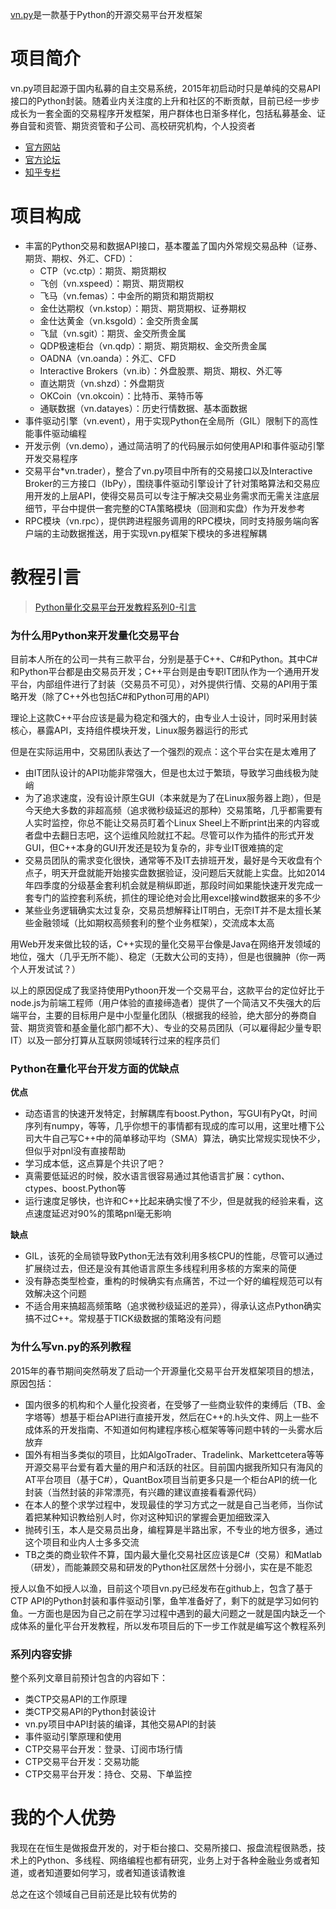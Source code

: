 [vn.py](http://www.vnpy.org/)是一款基于Python的开源交易平台开发框架

# 项目简介

vn.py项目起源于国内私募的自主交易系统，2015年初启动时只是单纯的交易API接口的Python封装。随着业内关注度的上升和社区的不断贡献，目前已经一步步成长为一套全面的交易程序开发框架，用户群体也日渐多样化，包括私募基金、证券自营和资管、期货资管和子公司、高校研究机构，个人投资者

* [官方网站](http://www.vnpy.org/)
* [官方论坛](http://www.vnpie.com/forum.php)
* [知乎专栏](https://zhuanlan.zhihu.com/vn-py)

# 项目构成

* 丰富的Python交易和数据API接口，基本覆盖了国内外常规交易品种（证券、期货、期权、外汇、CFD）：
	* CTP（vc.ctp）：期货、期货期权
	* 飞创（vn.xspeed）：期货、期货期权
	* 飞马（vn.femas）：中金所的期货和期货期权
	* 金仕达期权（vn.kstop）：期货、期货期权、证券期权
	* 金仕达黄金（vn.ksgold）：金交所贵金属
	* 飞鼠（vn.sgit）：期货、金交所贵金属
	* QDP极速柜台（vn.qdp）：期货、期货期权、金交所贵金属
	* OADNA（vn.oanda）：外汇、CFD
	* Interactive Brokers（vn.ib）：外盘股票、期货、期权、外汇等
	* 直达期货（vn.shzd）：外盘期货
	* OKCoin（vn.okcoin）：比特币、莱特币等
	* 通联数据（vn.datayes）：历史行情数据、基本面数据
* 事件驱动引擎（vn.event），用于实现Python在全局所（GIL）限制下的高性能事件驱动编程
* 开发示例（vn.demo），通过简洁明了的代码展示如何使用API和事件驱动引擎开发交易程序
* 交易平台*vn.trader），整合了vn.py项目中所有的交易接口以及Interactive Broker的三方接口（IbPy），围绕事件驱动引擎设计了针对策略算法和交易应用开发的上层API，使得交易员可以专注于解决交易业务需求而无需关注底层细节，平台中提供一套完整的CTA策略模块（回测和实盘）作为开发参考
* RPC模块（vn.rpc），提供跨进程服务调用的RPC模块，同时支持服务端向客户端的主动数据推送，用于实现vn.py框架下模块的多进程解耦

# 教程引言

>[Python量化交易平台开发教程系列0-引言](http://www.vnpy.org/basic-tutorial-0.html)

### 为什么用Python来开发量化交易平台

目前本人所在的公司一共有三款平台，分别是基于C++、C#和Python。其中C#和Python平台都是由交易员开发；C++平台则是由专职IT团队作为一个通用开发平台，内部组件进行了封装（交易员不可见），对外提供行情、交易的API用于策略开发（除了C++外也包括C#和Python可用的API）

理论上这款C++平台应该是最为稳定和强大的，由专业人士设计，同时采用封装核心，暴露API，支持组件模块开发，Linux服务器运行的形式

但是在实际运用中，交易团队表达了一个强烈的观点：这个平台实在是太难用了

* 由IT团队设计的API功能非常强大，但是也太过于繁琐，导致学习曲线极为陡峭
* 为了追求速度，没有设计原生GUI（本来就是为了在Linux服务器上跑），但是今天绝大多数的非超高频（追求微秒级延迟的那种）交易策略，几乎都需要有人实时监控，你总不能让交易员盯着个Linux Sheel上不断print出来的内容或者盘中去翻日志吧，这个运维风险就扛不起。尽管可以作为插件的形式开发GUI，但C++本身的GUI开发还是较为复杂的，非专业IT很难搞的定
* 交易员团队的需求变化很快，通常等不及IT去排班开发，最好是今天收盘有个点子，明天开盘就能开始接实盘数据验证，没问题后天就能上实盘。比如2014年四季度的分级基金套利机会就是稍纵即逝，那段时间如果能快速开发完成一套专门的监控套利系统，抓住的理论绝对会比用excel接wind数据来的多不少
* 某些业务逻辑确实太过复杂，交易员想解释让IT明白，无奈IT并不是太擅长某些金融领域（比如期权高频套利的整个业务框架），交流成本太高

用Web开发来做比较的话，C++实现的量化交易平台像是Java在网络开发领域的地位，强大（几乎无所不能）、稳定（无数大公司的支持），但是也很臃肿（你一两个人开发试试？）

以上的原因促成了我坚持使用Pythoon开发一个交易平台，这款平台的定位好比于node.js为前端工程师（用户体验的直接缔造者）提供了一个简洁又不失强大的后端平台，主要的目标用户是中小型量化团队（根据我的经验，绝大部分的券商自营、期货资管和基金量化部门都不大）、专业的交易员团队（可以雇得起少量专职IT）以及一部分打算从互联网领域转行过来的程序员们

### Python在量化平台开发方面的优缺点

**优点**

* 动态语言的快速开发特定，封解耦库有boost.Python，写GUI有PyQt，时间序列有numpy，等等，几乎你想干的事情都有现成的库可以用，这里吐槽下公司大牛自己写C++中的简单移动平均（SMA）算法，确实比常规实现快不少，但似乎对pnl没有直接帮助
* 学习成本低，这点算是个共识了吧？
* 真需要低延迟的时候，胶水语言很容易通过其他语言扩展：cython、ctypes、boost.Python等
* 运行速度足够快，也许和C++比起来确实慢了不少，但是就我的经验来看，这点速度延迟对90%的策略pnl毫无影响

**缺点**

* GIL，该死的全局锁导致Python无法有效利用多核CPU的性能，尽管可以通过扩展绕过去，但还是没有其他语言原生多线程利用多核的方案来的简便
* 没有静态类型检查，重构的时候确实有点痛苦，不过一个好的编程规范可以有效解决这个问题
* 不适合用来搞超高频策略（追求微秒级延迟的差异），得承认这点Python确实搞不过C++。常规基于TICK级数据的策略没有问题

### 为什么写vn.py的系列教程

2015年的春节期间突然萌发了启动一个开源量化交易平台开发框架项目的想法，原因包括：

* 国内很多的机构和个人量化投资者，在受够了一些商业软件的束缚后（TB、金字塔等）想基于柜台API进行直接开发，然后在C++的.h头文件、网上一些不成体系的开发指南、不知道如何构建程序核心框架等等问题中转的一头雾水后放弃
* 国外有相当多类似的项目，比如AlgoTrader、Tradelink、Markettcetera等等开源交易平台爱有着大量的用户和活跃的社区。目前国内据我所知只有海风的AT平台项目（基于C#），QuantBox项目当前更多只是一个柜台API的统一化封装（当然封装的非常漂亮，有兴趣的建议直接看看源代码）
* 在本人的整个求学过程中，发现最佳的学习方式之一就是自己当老师，当你试着把某种知识教给别人时，你对这种知识的掌握会更加细致深入
* 抛砖引玉，本人是交易员出身，编程算是半路出家，不专业的地方很多，通过这个项目和业内人士多多交流
* TB之类的商业软件不算，国内最大量化交易社区应该是C#（交易）和Matlab（研发），而能兼顾交易和研发的Python社区居然十分弱小，实在是不能忍

授人以鱼不如授人以渔，目前这个项目vn.py已经发布在github上，包含了基于CTP API的Python封装和事件驱动引擎，鱼竿准备好了，剩下的就是学习如何钓鱼。一方面也是因为自己之前在学习过程中遇到的最大问题之一就是国内缺乏一个成体系的量化平台开发教程，所以发布项目后的下一步工作就是编写这个教程系列

### 系列内容安排

整个系列文章目前预计包含的内容如下：

* 类CTP交易API的工作原理
* 类CTP交易API的Python封装设计
* vn.py项目中API封装的编译，其他交易API的封装
* 事件驱动引擎原理和使用
* CTP交易平台开发：登录、订阅市场行情
* CTP交易平台开发：交易功能
* CTP交易平台开发：持仓、交易、下单监控

# 我的个人优势

我现在在恒生是做报盘开发的，对于柜台接口、交易所接口、报盘流程很熟悉，技术上的Python、多线程、网络编程也都有研究，业务上对于各种金融业务或者知道，或者知道要如何学习，或者知道该请教谁

总之在这个领域自己目前还是比较有优势的